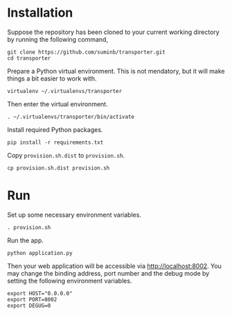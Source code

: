 Installation
============

Suppose the repository has been cloned to your current working directory by
running the following command,

    git clone https://github.com/suminb/transporter.git
    cd transporter

Prepare a Python virtual environment. This is not mendatory, but it will make
things a bit easier to work with.

    virtualenv ~/.virtualenvs/transporter

Then enter the virtual environment.

    . ~/.virtualenvs/transporter/bin/activate

Install required Python packages.

    pip install -r requirements.txt

Copy `provision.sh.dist` to `provision.sh`.

    cp provision.sh.dist provision.sh

Run
===

Set up some necessary environment variables.

    . provision.sh

Run the app.

    python application.py

Then your web application will be accessible via <http://localhost:8002>. You
may change the binding address, port number and the debug mode by setting the
following environment variables.

    export HOST="0.0.0.0"
    export PORT=8002
    export DEGUG=0
